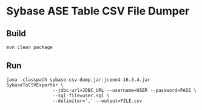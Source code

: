 # Sybase ASE Table CSV File Dumper

## Build

```
mvn clean package
```

## Run

```
java -classpath sybase-csv-dump.jar:jconn4-16.3.4.jar SybaseToCSVExporter \
                 --jdbc-url=JDBC_URL --username=USER --password=PASS \
                 --sql-file=user.sql \
                 --delimiter=',' --output=FILE.csv
```
